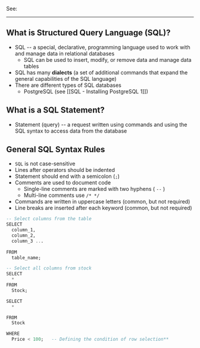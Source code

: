 See:


---

## What is  Structured Query Language (SQL)? 
- SQL -- a special, declarative, programming language used to work with and manage data in relational databases
	- SQL can be used to insert, modify, or remove data and manage data tables
- SQL has many **dialects** (a set of additional commands that expand the general capabilities of the SQL language)
- There are different types of SQL databases
	- PostgreSQL (see [[SQL - Installing PostgreSQL 1]])

## What is a SQL Statement?
- Statement (query)  -- a request written using commands and using the SQL syntax to access data from the database

## General SQL Syntax Rules 
- `SQL` is not case-sensitive
- Lines after operators should be indented
- Statement should end with a semicolon (`;`)
- Comments are used to document code
	- Single-line comments are marked with two hyphens ( `--` )
	- Multi-line comments use `/* */`
- Commands are written in uppercase letters (common, but not required)
- Line breaks are inserted after each keyword (common, but not required)
```sql
-- Select columns from the table 
SELECT 
  column_1, 
  column_2, 
  column_3 ... 
  
FROM 
  table_name;
```

```sql
-- Select all columns from stock
SELECT 
  *
FROM 
  Stock;
```

```sql
SELECT 
  * 

FROM 
  Stock 

WHERE 
  Price < 100;   -- Defining the condition of row selection**
```